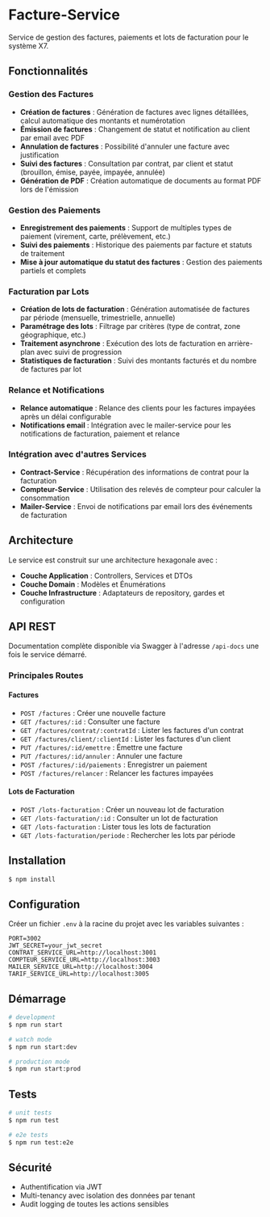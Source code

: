 # Facture-Service

Service de gestion des factures, paiements et lots de facturation pour le système X7.

## Fonctionnalités

### Gestion des Factures

- **Création de factures** : Génération de factures avec lignes détaillées, calcul automatique des montants et numérotation
- **Émission de factures** : Changement de statut et notification au client par email avec PDF
- **Annulation de factures** : Possibilité d'annuler une facture avec justification
- **Suivi des factures** : Consultation par contrat, par client et statut (brouillon, émise, payée, impayée, annulée)
- **Génération de PDF** : Création automatique de documents au format PDF lors de l'émission

### Gestion des Paiements

- **Enregistrement des paiements** : Support de multiples types de paiement (virement, carte, prélèvement, etc.)
- **Suivi des paiements** : Historique des paiements par facture et statuts de traitement
- **Mise à jour automatique du statut des factures** : Gestion des paiements partiels et complets

### Facturation par Lots

- **Création de lots de facturation** : Génération automatisée de factures par période (mensuelle, trimestrielle, annuelle)
- **Paramétrage des lots** : Filtrage par critères (type de contrat, zone géographique, etc.)
- **Traitement asynchrone** : Exécution des lots de facturation en arrière-plan avec suivi de progression
- **Statistiques de facturation** : Suivi des montants facturés et du nombre de factures par lot

### Relance et Notifications

- **Relance automatique** : Relance des clients pour les factures impayées après un délai configurable
- **Notifications email** : Intégration avec le mailer-service pour les notifications de facturation, paiement et relance

### Intégration avec d'autres Services

- **Contract-Service** : Récupération des informations de contrat pour la facturation
- **Compteur-Service** : Utilisation des relevés de compteur pour calculer la consommation
- **Mailer-Service** : Envoi de notifications par email lors des événements de facturation

## Architecture

Le service est construit sur une architecture hexagonale avec :
- **Couche Application** : Controllers, Services et DTOs
- **Couche Domain** : Modèles et Énumérations
- **Couche Infrastructure** : Adaptateurs de repository, gardes et configuration

## API REST

Documentation complète disponible via Swagger à l'adresse `/api-docs` une fois le service démarré.

### Principales Routes

#### Factures
- `POST /factures` : Créer une nouvelle facture
- `GET /factures/:id` : Consulter une facture
- `GET /factures/contrat/:contratId` : Lister les factures d'un contrat
- `GET /factures/client/:clientId` : Lister les factures d'un client
- `PUT /factures/:id/emettre` : Émettre une facture
- `PUT /factures/:id/annuler` : Annuler une facture
- `POST /factures/:id/paiements` : Enregistrer un paiement
- `POST /factures/relancer` : Relancer les factures impayées

#### Lots de Facturation
- `POST /lots-facturation` : Créer un nouveau lot de facturation
- `GET /lots-facturation/:id` : Consulter un lot de facturation
- `GET /lots-facturation` : Lister tous les lots de facturation
- `GET /lots-facturation/periode` : Rechercher les lots par période

## Installation

```bash
$ npm install
```

## Configuration

Créer un fichier `.env` à la racine du projet avec les variables suivantes :

```
PORT=3002
JWT_SECRET=your_jwt_secret
CONTRAT_SERVICE_URL=http://localhost:3001
COMPTEUR_SERVICE_URL=http://localhost:3003
MAILER_SERVICE_URL=http://localhost:3004
TARIF_SERVICE_URL=http://localhost:3005
```

## Démarrage

```bash
# development
$ npm run start

# watch mode
$ npm run start:dev

# production mode
$ npm run start:prod
```

## Tests

```bash
# unit tests
$ npm run test

# e2e tests
$ npm run test:e2e
```

## Sécurité

- Authentification via JWT
- Multi-tenancy avec isolation des données par tenant
- Audit logging de toutes les actions sensibles
